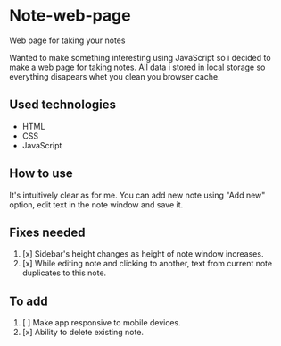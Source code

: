 # Note-web-page
Web page for taking your notes

Wanted to make something interesting using JavaScript so i decided to make a web page for taking notes. All data i stored in local storage so everything disapears whet you clean you browser cache.

## Used technologies
* HTML
* CSS
* JavaScript

## How to use
It's intuitively clear as for me. You can add new note using "Add new" option, edit text in the note window and save it.

## Fixes needed
1. [x] Sidebar's height changes as height of note window increases.
2. [x] While editing note and clicking to another, text from current note duplicates to this note.

## To add
1. [ ] Make app responsive to mobile devices.
2. [x] Ability to delete existing note.

